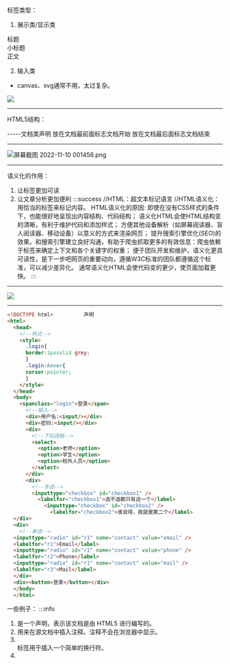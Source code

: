 标签类型：

1. 展示类/显示类

<div>标题</div>
<div>小标题</div>
<span>正文</span> 

2. 输入类
- canvas、svg通常不用，太过复杂。

![](https://cdn.nlark.com/yuque/0/2022/jpeg/29535083/1668011329943-1bbe0316-01b1-4451-a21e-6a31ae432f40.jpeg)

---

HTML5结构：
<!DOCTYPE html> -----文档类声明
<html>放在文档最前面标志文档开始
</html>放在文档最后面标志文档结束	

---

![屏幕截图 2022-11-10 001456.png](https://cdn.nlark.com/yuque/0/2022/png/29535083/1668011590898-6aae8c5f-0b2c-42f6-b53d-dedaae5766b4.png#clientId=u55f472ed-9224-4&crop=0&crop=0&crop=1&crop=1&from=ui&id=u36d044fa&margin=%5Bobject%20Object%5D&name=%E5%B1%8F%E5%B9%95%E6%88%AA%E5%9B%BE%202022-11-10%20001456.png&originHeight=421&originWidth=762&originalType=binary&ratio=1&rotation=0&showTitle=false&size=49889&status=done&style=none&taskId=u399e3129-89d7-4ba7-8502-61296c04c7a&title=)

---

语义化的作用：

1. 让标签更加可读
2. 让文章分析更加便利
:::success
//HTML：超文本标记语言
//HTML语义化：用恰当的标签来标记内容。
HTML语义化的原因:
即使在没有CSS样式的条件下，也能很好地呈现出内容结构、代码结构；
语义化HTML会使HTML结构变的清晰，有利于维护代码和添加样式；
方便其他设备解析（如屏幕阅读器、盲人阅读器、移动设备）以意义的方式来渲染网页；
提升搜索引擎优化(SEO)的效果。和搜索引擎建立良好沟通，有助于爬虫抓取更多的有效信息：爬虫依赖于标签来确定上下文和各个关键字的权重；
便于团队开发和维护，语义化更具可读性，是下一步吧网页的重要动向，遵循W3C标准的团队都遵循这个标准，可以减少差异化。
通常语义化HTML会使代码变的更少，使页面加载更快。
:::

---

![](https://cdn.nlark.com/yuque/0/2022/jpeg/29535083/1668007856041-24779a74-e42e-4c96-8387-24bca56aeec9.jpeg)

---

```html
<!DOCTYPE html>          声明
<html>
  <head>
    <!--样式-->
    <style>           
      .login{
      border:1pxsolid grey;
      }
      .login:hover{
      cursor:pointer;
      }
    </style>
  </head>
  <body>
    <spanclass="login">登录</span>
      <!--输入-->
      <div>用户名:<input/></div>          
      <div>密码:<input/></div>
      <div>
        <!--下拉选框-->
        <select>
          <option>老师</option>            
          <option>学生</option>
          <option>校外人员</option>
        </select>
      </div>
      <div>  
        <!--多选-->
        <inputtype="checkbox" id="checkbox1" />
          <labelfor="checkbox1">选不选都只有这一个</label>
            <inputtype="checkbox" id="checkbox2" />
              <labelfor="checkbox2">谁说得，我就是第二个</label>
  </div>
  <div>          
    <!--单选-->
  <inputtype="radio" id="r1" name="contact" value="email" />
  <labelfor="r1">Email</label>
  <inputtype="radio" id="r1" name="contact" value="phone" />
  <labelfor="r2">Phone</label>
  <inputtype="radio" id="r1" name="contact" value="mail" />
  <labelfor="r3">Mail</label>
  </div>
  <div><button>登录</button></div>
  </body>
  </html>
```
一些例子：
:::info
1)  <!DOCTYPE html> 是一个声明，表示该文档是由 HTML5 进行编写的。
2)   <!--...--> 用来在源文档中插入注释。注释不会在浏览器中显示。
3)   <br>标签用于插入一个简单的换行符。
4)   <title>用于定义文档的标题，浏览器中不会显示(必须位于head内部)。

- <h1>-<h6>定义标题（h1最大，h6最小，不能改变同一行字体的大小）。

5)   <meta>用于描述元信息、元数据标签。
                <meta charset="UTF-8">
6)    <a> 标签用于定义超链接，超链接可以让用户从一个网页跳转到另一个网页。
       <a> 标签最重要的属性是 href 属性，它指定了链接目标的 URL。
         在浏览器中，通常超链接的默认外观是：
                        ![image.png](https://cdn.nlark.com/yuque/0/2022/png/29535083/1668008987087-6bbfe595-34f4-46df-a21e-fb73e21a06e7.png#clientId=u55f472ed-9224-4&crop=0&crop=0&crop=1&crop=1&from=paste&id=ua695f77a&margin=%5Bobject%20Object%5D&name=image.png&originHeight=73&originWidth=309&originalType=url&ratio=1&rotation=0&showTitle=false&size=20641&status=done&style=none&taskId=u2b46d3b8-a33a-42da-a3f3-5de50d3eab0&title=)
7)<video>标签定义视频，比如电影片段或其他视频流。[https://main.eagleslab.com/html5/video.html](https://main.eagleslab.com/html5/video.html)
8)<lang>标签规定文本语言。
:::

---

//div背景定义参数：
background 设置元素的背景参数，其中属性依次为 background-color(背景色) | background-image(背景图) | background-repeat(重复方式) | background-attachment(背景图像固定还是滚动) | background-position(背景图像位置)


[https://www.yuque.com/docs/share/956c1af8-3fc6-4f09-bc85-aa68a2f22590?#](https://www.yuque.com/docs/share/956c1af8-3fc6-4f09-bc85-aa68a2f22590?#) 《HTML标签（标记语言）》


